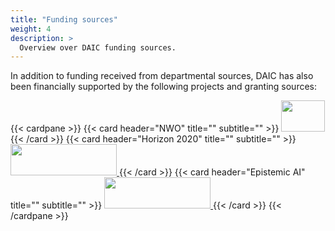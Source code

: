 ```yaml
---
title: "Funding sources"
weight: 4
description: >
  Overview over DAIC funding sources.
---
```


In addition to funding received from departmental sources, DAIC has also been financially supported by the following projects and granting sources:

{{< cardpane >}}
  {{< card header="NWO" title="" subtitle=""  >}}
  <a href="https://www.nwo.nl/en/researchprogrammes/nwo-talent-programme/projects-vidi">
	  <img src="https://bscs.umcg.nl/nl/wp-content/uploads/sites/2/2022/07/VIDI2.png" height=50 width=70/>
  </a>
  {{< /card >}}
  {{< card header="Horizon 2020" title="" subtitle=""  >}}
  <a href="https://research-and-innovation.ec.europa.eu/funding/funding-opportunities/funding-programmes-and-open-calls/horizon-2020_en">
	  <img src="https://www.tbvi.eu/wp-content/uploads/2019/03/EU-H2020-logo.png" height=50 width=170>
  </a>
  {{< /card >}}
  {{< card header="Epistemic AI" title="" subtitle=""  >}}
  <a href="https://www.epistemic-ai.eu/home">
	  <img src="https://lh4.googleusercontent.com/MoGkhiYWHVUl1x4zlp5p-sdy6zyBmfKIOKjBoehBNi3vPQojsMlfF5RbBz9pr-Jb50QT3igrocXqSFkDRDZF45Y=w16383" height=50 width=170 />
  </a>
  {{< /card >}}
{{< /cardpane >}}

